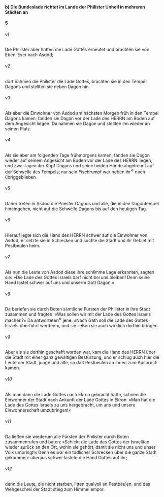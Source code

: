 #### b) Die Bundeslade richtet im Lande der Philister Unheil in mehreren Städten an

__5__

###### v1
Die Philister aber hatten die Lade Gottes erbeutet und brachten sie von Eben-Eser nach Asdod;

###### v2
dort nahmen die Philister die Lade Gottes, brachten sie in den Tempel Dagons und stellten sie neben Dagon hin.

###### v3
Als aber die Einwohner von Asdod am nächsten Morgen früh in den Tempel Dagons kamen, fanden sie Dagon vor der Lade des HERRN am Boden auf dem Angesicht liegen. Da nahmen sie Dagon und stellten ihn wieder an seinen Platz.

###### v4
Als sie aber am folgenden Tage frühmorgens kamen, fanden sie Dagon wieder auf seinem Angesicht am Boden vor der Lade des HERRN liegen, und zwar lagen der Kopf Dagons und seine beiden Hände abgetrennt auf der Schwelle des Tempels; nur sein Fischrumpf war neben ihr<sup title="d.h. der Lade">&#x2732;</sup>
 noch übriggeblieben.

###### v5
Daher treten in Asdod die Priester Dagons und alle, die in den Dagontempel hineingehen, nicht auf die Schwelle Dagons bis auf den heutigen Tag.


###### v6
Hierauf legte sich die Hand des HERRN schwer auf die Einwohner von Asdod; er setzte sie in Schrecken und suchte die Stadt und ihr Gebiet mit Pestbeulen heim.

###### v7
Als nun die Leute von Asdod diese ihre schlimme Lage erkannten, sagten sie: »Die Lade des Gottes Israels darf nicht bei uns bleiben! Denn seine Hand lastet schwer auf uns und unserm Gott Dagon.«

###### v8
Da beriefen sie durch Boten sämtliche Fürsten der Philister in ihre Stadt zusammen und fragten: »Was sollen wir mit der Lade des Gottes Israels machen?« Da antworteten<sup title="= verfügten">&#x2732;</sup>
 jene: »Nach Gath soll die Lade des Gottes Israels überführt werden!«, und sie ließen sie auch wirklich dorthin bringen.

###### v9
Aber als sie dorthin geschafft worden war, kam die Hand des HERRN über die Stadt mit einer ganz gewaltigen Bestürzung, und er schlug auch hier die Leute der Stadt, junge und alte, so daß Pestbeulen an ihnen zum Ausbruch kamen.

###### v10
Als man dann die Lade Gottes nach Ekron gebracht hatte, schrien die Einwohner der Stadt nach Ankunft der Lade Gottes in Ekron: »Man hat die Lade des Gottes Israels zu uns hergebracht, um uns und unsere Einwohnerschaft umzubringen!«

###### v11
Da ließen sie wiederum alle Fürsten der Philister durch Boten zusammenrufen und baten: »Schickt die Lade des Gottes der Israeliten wieder zurück an den Ort, wohin sie gehört, damit sie nicht uns und unser Volk umbringt!« Denn es war ein tödlicher Schrecken über die ganze Stadt gekommen: überaus schwer lastete die Hand Gottes auf ihr;

###### v12
denn die Leute, die nicht starben, litten qualvoll an Pestbeulen, und das Wehgeschrei der Stadt stieg zum Himmel empor.